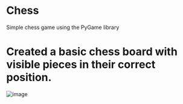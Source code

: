 # Chess
Simple chess game using the PyGame library

# Created a basic chess board with visible pieces in their correct position.
![image](https://user-images.githubusercontent.com/109876688/189488150-f5f62ba5-c2e3-4481-a354-19755fa5a195.png)

